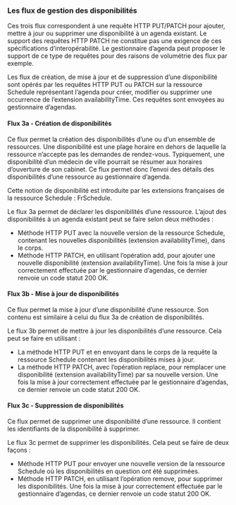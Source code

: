 ### Les flux de gestion des disponibilités 

Ces trois flux correspondent à une requête HTTP PUT/PATCH pour ajouter, mettre à jour ou supprimer une disponibilité à un agenda existant. Le support des requêtes HTTP PATCH ne constitue pas une exigence de ces spécifications d’interopérabilité. Le gestionnaire d’agenda peut proposer le support de ce type de requêtes pour des raisons de volumétrie des flux par exemple.

Les flux de création, de mise à jour et de suppression d’une disponibilité sont opérés par les requêtes HTTP PUT ou PATCH sur la ressource Schedule représentant l’agenda pour créer, modifier ou supprimer une occurrence de l’extension availabilityTime. Ces requêtes sont envoyées au gestionnaire d’agendas.

#### Flux 3a - Création de disponibilités

Ce flux permet la création des disponibilités d’une ou d’un ensemble de ressources. Une disponibilité est une plage horaire en dehors de laquelle la ressource n’accepte pas les demandes de rendez-vous. Typiquement, une disponibilité d’un médecin de ville pourrait se résumer aux horaires d’ouverture de son cabinet. Ce flux permet donc l’envoi des détails des disponibilités d’une ressource au gestionnaire d’agenda.

Cette notion de disponibilité est introduite par les extensions françaises de la ressource Schedule : FrSchedule.

Le flux 3a permet de déclarer les disponibilités d’une ressource. L’ajout des disponibilités à un agenda existant peut se faire selon deux méthodes :

* Méthode HTTP PUT avec la nouvelle version de la ressource Schedule, contenant les nouvelles disponibilités (extension availabilityTime), dans le corps.
* Méthode HTTP PATCH, en utilisant l’opération add, pour ajouter une nouvelle disponibilité (extension availabilityTime).
Une fois la mise à jour correctement effectuée par le gestionnaire d’agendas, ce dernier renvoie un code statut 200 OK.

#### Flux 3b - Mise à jour de disponibilités

Ce flux permet la mise à jour d’une disponibilité d’une ressource. Son contenu est similaire à celui du flux 3a de création de disponibilités.

Le flux 3b permet de mettre à jour les disponibilités d’une ressource. Cela peut se faire en utilisant :

* La méthode HTTP PUT et en envoyant dans le corps de la requête la ressource Schedule contenant les disponibilités mises à jour.
* La méthode HTTP PATCH, avec l’opération replace, pour remplacer une disponibilité (extension availabilityTime) par sa nouvelle version.
Une fois la mise à jour correctement effectuée par le gestionnaire d’agendas, ce dernier renvoie un code statut 200 OK.

#### Flux 3c - Suppression de disponibilités

Ce flux permet de supprimer une disponibilité d’une ressource. Il contient les identifiants de la disponibilité à supprimer.

Le flux 3c permet de supprimer les disponibilités. Cela peut se faire de deux façons :

* Méthode HTTP PUT pour envoyer une nouvelle version de la ressource Schedule où les disponibilités en question ont été supprimées.
* Méthode HTTP PATCH, en utilisant l’opération remove, pour supprimer les disponibilités.
Une fois la mise à jour correctement effectuée par le gestionnaire d’agendas, ce dernier renvoie un code statut 200 OK.
